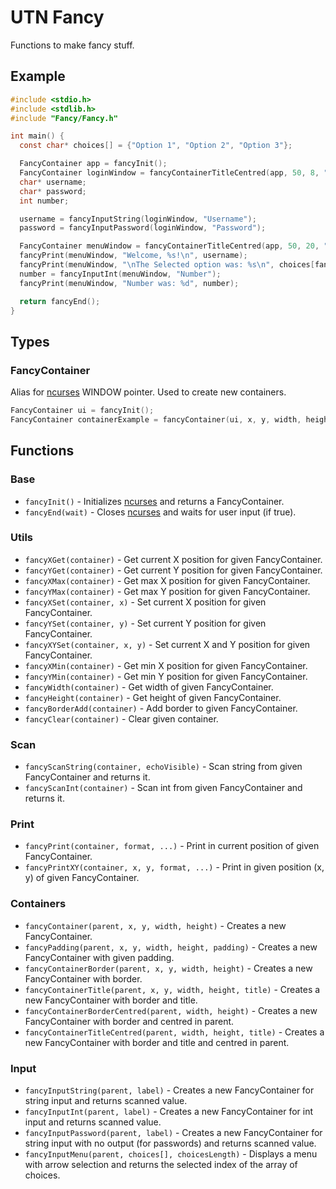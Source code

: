 # UTN Fancy

Functions to make fancy stuff.

## Example

```c
#include <stdio.h>
#include <stdlib.h>
#include "Fancy/Fancy.h"

int main() {
  const char* choices[] = {"Option 1", "Option 2", "Option 3"};

  FancyContainer app = fancyInit();
  FancyContainer loginWindow = fancyContainerTitleCentred(app, 50, 8, "Login");
  char* username;
  char* password;
  int number;

  username = fancyInputString(loginWindow, "Username");
  password = fancyInputPassword(loginWindow, "Password");

  FancyContainer menuWindow = fancyContainerTitleCentred(app, 50, 20, "Options");
  fancyPrint(menuWindow, "Welcome, %s!\n", username);
  fancyPrint(menuWindow, "\nThe Selected option was: %s\n", choices[fancyInputMenu(menuWindow, choices, 3)]);
  number = fancyInputInt(menuWindow, "Number");
  fancyPrint(menuWindow, "Number was: %d", number);

  return fancyEnd();
}
```

## Types

### FancyContainer

Alias for [ncurses](https://www.gnu.org/software/ncurses/) WINDOW pointer. Used to create new containers.

```c
FancyContainer ui = fancyInit();
FancyContainer containerExample = fancyContainer(ui, x, y, width, height);
```

## Functions

### Base

- `fancyInit()` - Initializes [ncurses](https://www.gnu.org/software/ncurses/) and returns a FancyContainer.
- `fancyEnd(wait)` - Closes [ncurses](https://www.gnu.org/software/ncurses/) and waits for user input (if true).

### Utils

- `fancyXGet(container)` - Get current X position for given FancyContainer.
- `fancyYGet(container)` - Get current Y position for given FancyContainer.
- `fancyXMax(container)` - Get max X position for given FancyContainer.
- `fancyYMax(container)` - Get max Y position for given FancyContainer.
- `fancyXSet(container, x)` - Set current X position for given FancyContainer.
- `fancyYSet(container, y)` - Set current Y position for given FancyContainer.
- `fancyXYSet(container, x, y)` - Set current X and Y position for given FancyContainer.
- `fancyXMin(container)` - Get min X position for given FancyContainer.
- `fancyYMin(container)` - Get min Y position for given FancyContainer.
- `fancyWidth(container)` - Get width of given FancyContainer.
- `fancyHeight(container)` - Get height of given FancyContainer.
- `fancyBorderAdd(container)` - Add border to given FancyContainer.
- `fancyClear(container)` - Clear given container.

### Scan

- `fancyScanString(container, echoVisible)` - Scan string from given FancyContainer and returns it.
- `fancyScanInt(container)` - Scan int from given FancyContainer and returns it.

### Print

- `fancyPrint(container, format, ...)` - Print in current position of given FancyContainer.
- `fancyPrintXY(container, x, y, format, ...)` - Print in given position (x, y) of given FancyContainer.

### Containers

- `fancyContainer(parent, x, y, width, height)` - Creates a new FancyContainer.
- `fancyPadding(parent, x, y, width, height, padding)` - Creates a new FancyContainer with given padding.
- `fancyContainerBorder(parent, x, y, width, height)` - Creates a new FancyContainer with border.
- `fancyContainerTitle(parent, x, y, width, height, title)` - Creates a new FancyContainer with border and title.
- `fancyContainerBorderCentred(parent, width, height)` - Creates a new FancyContainer with border and centred in parent.
- `fancyContainerTitleCentred(parent, width, height, title)` - Creates a new FancyContainer with border and title and centred in parent.

### Input

- `fancyInputString(parent, label)` - Creates a new FancyContainer for string input and returns scanned value.
- `fancyInputInt(parent, label)` - Creates a new FancyContainer for int input and returns scanned value.
- `fancyInputPassword(parent, label)` - Creates a new FancyContainer for string input with no output (for passwords) and returns scanned value.
- `fancyInputMenu(parent, choices[], choicesLength)` - Displays a menu with arrow selection and returns the selected index of the array of choices.
